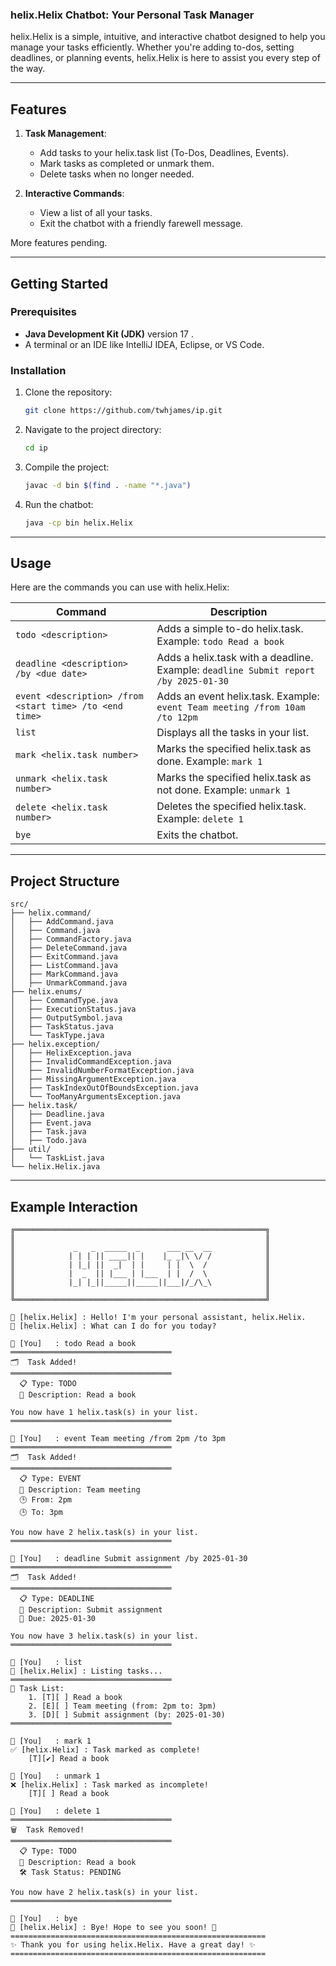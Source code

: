 ### helix.Helix Chatbot: Your Personal Task Manager

helix.Helix is a simple, intuitive, and interactive chatbot designed to help you manage your tasks efficiently. Whether you're adding to-dos, setting deadlines, or planning events, helix.Helix is here to assist you every step of the way.

---

## Features

1. **Task Management**:
   - Add tasks to your helix.task list (To-Dos, Deadlines, Events).
   - Mark tasks as completed or unmark them.
   - Delete tasks when no longer needed.

2. **Interactive Commands**:
   - View a list of all your tasks.
   - Exit the chatbot with a friendly farewell message.

More features pending.

---

## Getting Started

### Prerequisites
- **Java Development Kit (JDK)** version 17 .
- A terminal or an IDE like IntelliJ IDEA, Eclipse, or VS Code.

### Installation
1. Clone the repository:
   ```bash
   git clone https://github.com/twhjames/ip.git
   ```
2. Navigate to the project directory:
   ```bash
   cd ip
   ```
3. Compile the project:
   ```bash
   javac -d bin $(find . -name "*.java")
   ```
4. Run the chatbot:
   ```bash
   java -cp bin helix.Helix
   ```

---

## Usage

Here are the commands you can use with helix.Helix:

| Command       | Description                                                                 |
|---------------|-----------------------------------------------------------------------------|
| `todo <description>` | Adds a simple to-do helix.task. Example: `todo Read a book`                   |
| `deadline <description> /by <due date>` | Adds a helix.task with a deadline. Example: `deadline Submit report /by 2025-01-30` |
| `event <description> /from <start time> /to <end time>` | Adds an event helix.task. Example: `event Team meeting /from 10am /to 12pm` |
| `list`        | Displays all the tasks in your list.                                        |
| `mark <helix.task number>` | Marks the specified helix.task as done. Example: `mark 1`                      |
| `unmark <helix.task number>` | Marks the specified helix.task as not done. Example: `unmark 1`              |
| `delete <helix.task number>` | Deletes the specified helix.task. Example: `delete 1`                       |
| `bye`         | Exits the chatbot.                                                         |

---

## Project Structure

```
src/
├── helix.command/
│   ├── AddCommand.java
│   ├── Command.java
│   ├── CommandFactory.java
│   ├── DeleteCommand.java
│   ├── ExitCommand.java
│   ├── ListCommand.java
│   ├── MarkCommand.java
│   ├── UnmarkCommand.java
├── helix.enums/
│   ├── CommandType.java
│   ├── ExecutionStatus.java
│   ├── OutputSymbol.java
│   ├── TaskStatus.java
│   └── TaskType.java
├── helix.exception/
│   ├── HelixException.java
│   ├── InvalidCommandException.java
│   ├── InvalidNumberFormatException.java
│   ├── MissingArgumentException.java
│   ├── TaskIndexOutOfBoundsException.java
│   └── TooManyArgumentsException.java
├── helix.task/
│   ├── Deadline.java
│   ├── Event.java
│   ├── Task.java
│   ├── Todo.java
├── util/
│   └── TaskList.java
└── helix.Helix.java
```

---

## Example Interaction

```
╔════════════════════════════════════════════════════════╗
║                                                        ║
║             _   _  _____  _      ___ __  __            ║
║            | | | || ____|| |    |_ _|\ \/ /            ║
║            | |_| ||  _|  | |     | |  \  /             ║
║            |  _  || |___ | |___  | |  /  \             ║
║            |_| |_||_____||_____||___|/_/\_\            ║
║                                                        ║
╚════════════════════════════════════════════════════════╝

🤖 [helix.Helix] : Hello! I'm your personal assistant, helix.Helix.
🤖 [helix.Helix] : What can I do for you today?

👤 [You]   : todo Read a book
════════════════════════════════════
🗂️  Task Added!
════════════════════════════════════
  📋 Type: TODO
  📝 Description: Read a book

You now have 1 helix.task(s) in your list.
════════════════════════════════════

👤 [You]   : event Team meeting /from 2pm /to 3pm
════════════════════════════════════
🗂️  Task Added!
════════════════════════════════════
  📋 Type: EVENT
  📝 Description: Team meeting
  🕒 From: 2pm
  🕒 To: 3pm

You now have 2 helix.task(s) in your list.
════════════════════════════════════

👤 [You]   : deadline Submit assignment /by 2025-01-30
════════════════════════════════════
🗂️  Task Added!
════════════════════════════════════
  📋 Type: DEADLINE
  📝 Description: Submit assignment
  📅 Due: 2025-01-30

You now have 3 helix.task(s) in your list.
════════════════════════════════════

👤 [You]   : list
🤖 [helix.Helix] : Listing tasks...
════════════════════════════════════
📝 Task List:
    1. [T][ ] Read a book
    2. [E][ ] Team meeting (from: 2pm to: 3pm)
    3. [D][ ] Submit assignment (by: 2025-01-30)
════════════════════════════════════

👤 [You]   : mark 1
✅ [helix.Helix] : Task marked as complete!
    [T][✔] Read a book

👤 [You]   : unmark 1
❌ [helix.Helix] : Task marked as incomplete!
    [T][ ] Read a book

👤 [You]   : delete 1
════════════════════════════════════
🗑️  Task Removed!
════════════════════════════════════
  📋 Type: TODO
  📝 Description: Read a book
  🛠️ Task Status: PENDING

You now have 2 helix.task(s) in your list.
════════════════════════════════════

👤 [You]   : bye
🤖 [helix.Helix] : Bye! Hope to see you soon! 👋
=========================================================
✨ Thank you for using helix.Helix. Have a great day! ✨
=========================================================
```